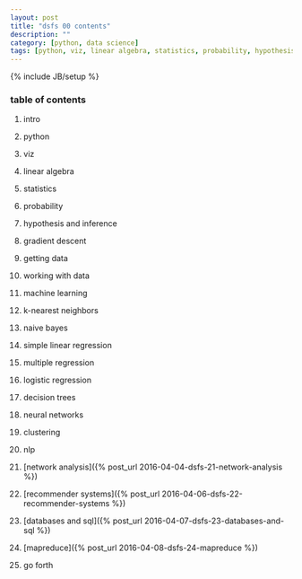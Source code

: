```yaml
---
layout: post
title: "dsfs 00 contents"
description: ""
category: [python, data science]
tags: [python, viz, linear algebra, statistics, probability, hypothesis, inference, gradient descent, machine learning, k-nearest, naive bayes, simple linear regression, multiple regression, logistic regression, decision trees, neural networks, clustering, nlp, network analysis, recommender systems, databases, sql, mapreduce]
---
```

{% include JB/setup %}


### table of contents

1. intro

1. python

1. viz

1. linear algebra

1. statistics

1. probability

1. hypothesis and inference

1. gradient descent

1. getting data

1. working with data

1. machine learning

1. k-nearest neighbors

1. naive bayes

1. simple linear regression

1. multiple regression

1. logistic regression

1. decision trees

1. neural networks

1. clustering

1. nlp

1. [network analysis]({% post_url 2016-04-04-dsfs-21-network-analysis %})

1. [recommender systems]({% post_url 2016-04-06-dsfs-22-recommender-systems %})

1. [databases and sql]({% post_url 2016-04-07-dsfs-23-databases-and-sql %})

1. [mapreduce]({% post_url 2016-04-08-dsfs-24-mapreduce %})

1. go forth